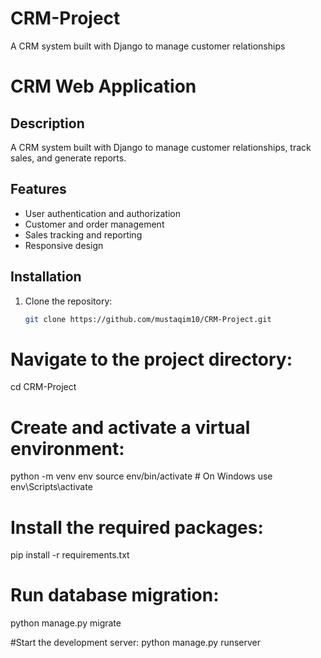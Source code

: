 # CRM-Project
A CRM system built with Django to manage customer relationships

# CRM Web Application

## Description
A CRM system built with Django to manage customer relationships, track sales, and generate reports.

## Features
- User authentication and authorization
- Customer and order management
- Sales tracking and reporting
- Responsive design

## Installation
1. Clone the repository:
   ```bash
   git clone https://github.com/mustaqim10/CRM-Project.git

# Navigate to the project directory:
   cd CRM-Project

# Create and activate a virtual environment:   
  python -m venv env
  source env/bin/activate  # On Windows use env\Scripts\activate

# Install the required packages:
  pip install -r requirements.txt

# Run database migration:
  python manage.py migrate

#Start the development server:
  python manage.py runserver

